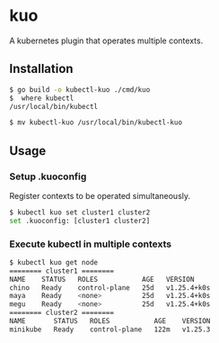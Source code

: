 # kuo
A kubernetes plugin that operates multiple contexts.

## Installation

```bash 
$ go build -o kubectl-kuo ./cmd/kuo
$  where kubectl                                                                                                      INT ✘  04:31:43 
/usr/local/bin/kubectl

$ mv kubectl-kuo /usr/local/bin/kubectl-kuo
```
## Usage
### Setup .kuoconfig
Register contexts to be operated simultaneously. 

```bash
$ kubectl kuo set cluster1 cluster2
set .kuoconfig: [cluster1 cluster2]
```

### Execute kubectl in multiple contexts
```bash
$ kubectl kuo get node
======== cluster1 ========
NAME    STATUS   ROLES           AGE   VERSION
chino   Ready    control-plane   25d   v1.25.4+k0s
maya    Ready    <none>          25d   v1.25.4+k0s
megu    Ready    <none>          25d   v1.25.4+k0s
======== cluster2 ========
NAME       STATUS   ROLES           AGE    VERSION
minikube   Ready    control-plane   122m   v1.25.3
```
